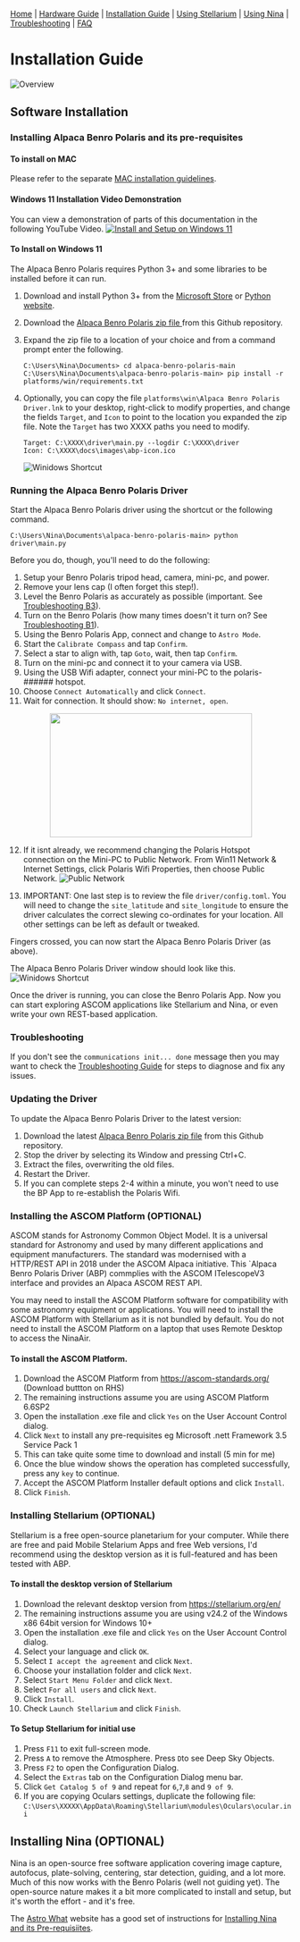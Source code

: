 [Home](../README.md) | [Hardware Guide](./hardware.md) | [Installation Guide](./installation.md) | [Using Stellarium](./stellarium.md) | [Using Nina](./nina.md) | [Troubleshooting](./troubleshooting.md) | [FAQ](./faq.md)

# Installation Guide 
![Overview](images/abp-overview.png)

## Software Installation

### Installing Alpaca Benro Polaris and its pre-requisites
#### To install on MAC
Please refer to the separate [MAC installation guidelines](./installation_macos.md).

#### Windows 11 Installation Video Demonstration
You can view a demonstration of parts of this documentation in the following YouTube Video.
[![Install and Setup on Windows 11](https://img.youtube.com/vi/ipbWT54afhY/0.jpg)](https://www.youtube.com/watch?v=ipbWT54afhY)

#### To Install on Windows 11
The Alpaca Benro Polaris requires Python 3+ and some libraries to be installed before it can run.

1. Download and install Python 3+ from the [Microsoft Store](ttps://apps.microsoft.com/detail/9nrwmjp3717k)
 or [Python website](https://www.python.org/downloads/).

2. Download the [Alpaca Benro Polaris zip file ](https://github.com/ogecko/alpaca-benro-polaris/archive/refs/heads/main.zip) from this Github repository.

3. Expand the zip file to a location of your choice and from a command prompt enter the following.
  
    ```
    C:\Users\Nina\Documents> cd alpaca-benro-polaris-main
    C:\Users\Nina\Documents\alpaca-benro-polaris-main> pip install -r platforms/win/requirements.txt
    ```
4. Optionally, you can copy the file `platforms\win\Alpaca Benro Polaris Driver.lnk` to your desktop, right-click to modify properties, and change the fields `Target`, and `Icon` to point to the location you expanded the zip file. Note the `Target` has two XXXX paths you need to modify.
    ```
    Target: C:\XXXX\driver\main.py --logdir C:\XXXX\driver
    Icon: C:\XXXX\docs\images\abp-icon.ico
    ```

    ![Winidows Shortcut](images/abp-shortcut.png)


### Running the Alpaca Benro Polaris Driver
Start the Alpaca Benro Polaris driver using the shortcut or the following command.
```
C:\Users\Nina\Documents\alpaca-benro-polaris-main> python driver\main.py
```

Before you do, though, you'll need to do the following:
1. Setup your Benro Polaris tripod head, camera, mini-pc, and power.
2. Remove your lens cap (I often forget this step!).
3. Level the Benro Polaris as accurately as possible (important. See [Troubleshooting B3](./troubleshooting.md)). 
4. Turn on the Benro Polaris (how many times doesn't it turn on? See [Troubleshooting B1](./troubleshooting.md)).
5. Using the Benro Polaris App, connect and change to `Astro Mode`.
6. Start the `Calibrate Compass` and tap `Confirm`.
7. Select a star to align with, tap `Goto`, wait, then tap `Confirm`. 
8. Turn on the mini-pc and connect it to your camera via USB.
9. Using the USB Wifi adapter, connect your mini-PC to the polaris-###### hotspot.
10. Choose `Connect Automatically` and click `Connect`.
11. Wait for connection. It should show: `No internet, open`. 
    
<img style="display: block; margin: auto;" width="362" height="222" src="images/abp-troubleshoot-wifi1.png"> 

12. If it isnt already, we recommend changing the Polaris Hotspot connection on the Mini-PC to Public Network. From Win11 Network & Internet Settings, click Polaris Wifi Properties, then choose Public Network.
![Public Network](images/abp-troubleshoot-wifi3.png)

13. IMPORTANT: One last step is to review the file  `driver/config.toml`. You will need to change the `site_latitude` and `site_longitude` to ensure the driver calculates the correct slewing co-ordinates for your location. All other settings can be left as default or tweaked. 

Fingers crossed, you can now start the Alpaca Benro Polaris Driver (as above).

The Alpaca Benro Polaris Driver window should look like this.
![Winidows Shortcut](images/abp-startup.png)

Once the driver is running, you can close the Benro Polaris App. Now you can start exploring ASCOM applications like Stellarium and Nina, or even write your own REST-based application.

### Troubleshooting
If you don't see the `communications init... done` message then you may want to check the [Troubleshooting Guide](./troubleshooting.md) for steps to diagnose and fix any issues.

### Updating the Driver
To update the Alpaca Benro Polaris Driver to the latest version:
1. Download the latest [Alpaca Benro Polaris zip file](https://github.com/ogecko/alpaca-benro-polaris/archive/refs/heads/main.zip) from this Github repository.
2. Stop the driver by selecting its Window and pressing Ctrl+C.
3. Extract the files, overwriting the old files.
4. Restart the Driver.
5. If you can complete steps 2-4 within a minute, you won't need to use the BP App to re-establish the Polaris Wifi.
   
### Installing the ASCOM Platform (OPTIONAL)
ASCOM stands for Astronomy Common Object Model. It is a universal standard for Astronomy and used by many different applications and equipment manufacturers. The standard was modernised with a HTTP/REST API in 2018 under the ASCOM Alpaca initiative. This `Alpaca Benro Polaris Driver (ABP) commplies with the ASCOM ITelescopeV3 interface and provides an Alpaca ASCOM  REST API. 

You may need to install the ASCOM Platform software for compatibility with some astronomry equipment or applications. You will need to install the ASCOM Platform with Stellarium as it is not bundled by default. You do not need to install the ASCOM Platform on a laptop that uses Remote Desktop to access the NinaAir. 

#### To install the ASCOM Platform.
1. Download the ASCOM Platform from https://ascom-standards.org/ (Download buttton on RHS)
2. The remaining instructions assume you are using ASCOM Platform 6.6SP2 
3. Open the installation .exe file and click `Yes` on the User Account Control dialog.
4. Click `Next` to install any pre-requisites eg Microsoft .nett Framework 3.5 Service Pack 1 
5. This can take quite some time to download and install (5 min for me)
6. Once the blue window shows the operation has completed successfully, press any `key` to continue.
7. Accept the ASCOM Platform Installer default options and click `Install`.
8. Click `Finish`.

### Installing Stellarium (OPTIONAL)
Stellarium is a free open-source planetarium for your computer. 
While there are free and paid Mobile Stelarium Apps and free Web versions, 
I'd recommend using the desktop version as it is full-featured and has been 
tested with ABP.

#### To install the desktop version of Stellarium
1. Download the relevant desktop version from https://stellarium.org/en/
2. The remaining instructions assume you are using v24.2 of the Windows x86 64bit version for Windows 10+
3. Open the installation .exe file and click `Yes` on the User Account Control dialog.
4. Select your language and click `OK`.
5. Select `I accept the agreement` and click `Next`.
6. Choose your installation folder and click `Next`.
7. Select `Start Menu Folder` and click `Next`.
8. Select `For all users` and click `Next`.
9. Click `Install`.
10. Check `Launch Stellarium` and click `Finish`.

#### To Setup Stellarium for initial use
1. Press `F11` to exit full-screen mode.
2. Press `A` to remove the Atmosphere. Press `D`to see Deep Sky Objects.
3. Press `F2` to open the Configuration Dialog.
4. Select the `Extras` tab on the Configuration Dialog menu bar.
5. Click `Get Catalog 5 of 9` and repeat for `6`,`7`,`8` and `9 of 9`.
6. If you are copying Oculars settings, duplicate the following file:
   `C:\Users\XXXXX\AppData\Roaming\Stellarium\modules\Oculars\ocular.ini`

## Installing Nina (OPTIONAL)
Nina is an open-source free software application covering image capture, autofocus, plate-solving, centering, star detection, guiding, and a lot more. Much of this now works with the Benro Polaris (well not guiding yet). The open-source nature makes it a bit more complicated to install and setup, but it's worth the effort - and it's free.

The [Astro What](https://astrowhat.com/) website has a good set of instructions for [Installing Nina and its Pre-requisiites](https://astrowhat.com/articles/setting-up-a-pc-with-n-i-n-a.18/page/installing-n-i-n-a.45/). 


